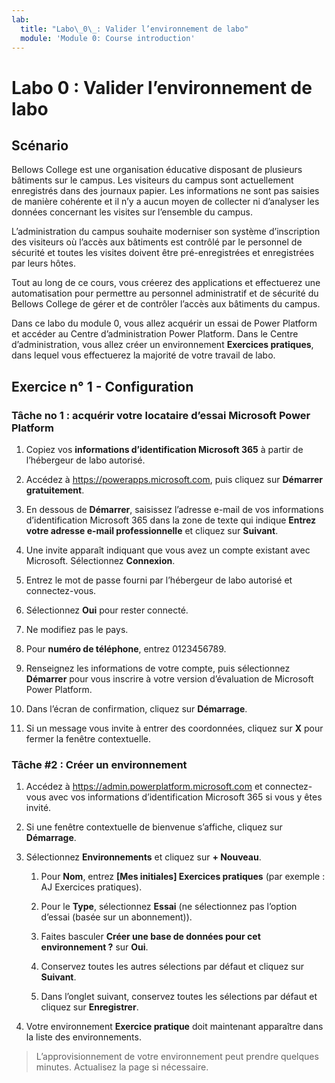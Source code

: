 ```yaml
---
lab:
  title: "Labo\_0\_: Valider l’environnement de labo"
  module: 'Module 0: Course introduction'
---
```


# <a name="lab-0-validate-lab-environment"></a>Labo 0 : Valider l’environnement de labo

## <a name="scenario"></a>Scénario

Bellows College est une organisation éducative disposant de plusieurs bâtiments sur le campus. Les visiteurs du campus sont actuellement enregistrés dans des journaux papier. Les informations ne sont pas saisies de manière cohérente et il n’y a aucun moyen de collecter ni d’analyser les données concernant les visites sur l’ensemble du campus.

L’administration du campus souhaite moderniser son système d’inscription des visiteurs où l’accès aux bâtiments est contrôlé par le personnel de sécurité et toutes les visites doivent être pré-enregistrées et enregistrées par leurs hôtes.

Tout au long de ce cours, vous créerez des applications et effectuerez une automatisation pour permettre au personnel administratif et de sécurité du Bellows College de gérer et de contrôler l’accès aux bâtiments du campus.

Dans ce labo du module 0, vous allez acquérir un essai de Power Platform et accéder au Centre d’administration Power Platform. Dans le Centre d’administration, vous allez créer un environnement **Exercices pratiques**, dans lequel vous effectuerez la majorité de votre travail de labo.

## <a name="exercise-1--setup"></a>Exercice n° 1 - Configuration

### <a name="task-1---acquire-your-microsoft-power-platform-trial-tenant"></a>Tâche no 1 : acquérir votre locataire d’essai Microsoft Power Platform

1. Copiez vos **informations d’identification Microsoft 365** à partir de l’hébergeur de labo autorisé.

1. Accédez à <https://powerapps.microsoft.com>, puis cliquez sur **Démarrer gratuitement**.

1. En dessous de **Démarrer**, saisissez l’adresse e-mail de vos informations d’identification Microsoft 365 dans la zone de texte qui indique **Entrez votre adresse e-mail professionnelle** et cliquez sur **Suivant**.

1. Une invite apparaît indiquant que vous avez un compte existant avec Microsoft. Sélectionnez **Connexion**.

1. Entrez le mot de passe fourni par l’hébergeur de labo autorisé et connectez-vous.

1. Sélectionnez **Oui** pour rester connecté.

1. Ne modifiez pas le pays.

1. Pour **numéro de téléphone**, entrez 0123456789.

1. Renseignez les informations de votre compte, puis sélectionnez **Démarrer** pour vous inscrire à votre version d’évaluation de Microsoft Power Platform.

1. Dans l’écran de confirmation, cliquez sur **Démarrage**.

1. Si un message vous invite à entrer des coordonnées, cliquez sur **X** pour fermer la fenêtre contextuelle.

### <a name="task-2--create-environment"></a>Tâche \#2 : Créer un environnement

1. Accédez à <https://admin.powerplatform.microsoft.com> et connectez-vous avec vos informations d’identification Microsoft 365 si vous y êtes invité.

1. Si une fenêtre contextuelle de bienvenue s’affiche, cliquez sur **Démarrage**.

1. Sélectionnez **Environnements** et cliquez sur **+ Nouveau**.

    1. Pour **Nom**, entrez **[Mes initiales] Exercices pratiques** (par exemple : AJ Exercices pratiques).

    1. Pour le **Type**, sélectionnez **Essai** (ne sélectionnez pas l’option d’essai (basée sur un abonnement)).

    1. Faites basculer **Créer une base de données pour cet environnement ?** sur **Oui**.

    1. Conservez toutes les autres sélections par défaut et cliquez sur **Suivant**.

    1. Dans l’onglet suivant, conservez toutes les sélections par défaut et cliquez sur **Enregistrer**.

1. Votre environnement **Exercice pratique** doit maintenant apparaître dans la liste des environnements.

> L’approvisionnement de votre environnement peut prendre quelques minutes. Actualisez la page si nécessaire.

